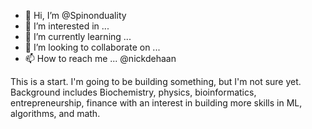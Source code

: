 - 👋 Hi, I’m @Spinonduality
- 👀 I’m interested in ...
- 🌱 I’m currently learning ...
- 💞️ I’m looking to collaborate on ...
- 📫 How to reach me ... @nickdehaan

<!---
Spinonduality/Spinonduality is a ✨ special ✨ repository because its `README.md` (this file) appears on your GitHub profile.
You can click the Preview link to take a look at your changes.
--->

This is a start. I'm going to be building something, but I'm not sure yet. Background includes Biochemistry, physics, bioinformatics, entrepreneurship, finance 
with an interest in building more skills in ML, algorithms, and math. 
